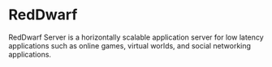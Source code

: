 # RedDwarf
RedDwarf Server is a horizontally scalable application server for low latency applications such as online games, virtual worlds, and social networking applications.
